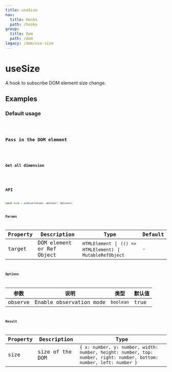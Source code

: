 ```yaml
---
title: useSize
nav:
  title: Hooks
  path: /hooks
group:
  title: Dom
  path: /dom
legacy: /dom/use-size
---
```


# useSize

A hook to subscribe DOM element size change.

## Examples

### Default usage

<code src="./demo/demo1.tsx" />

### Pass in the DOM element

<code src="./demo/demo2.tsx" />

### Get all dimension

<code src="./demo/demo3.tsx" />

## API

```typescript
const size = useSize(target, options?: Options);
```

### Params

| Property | Description                                                        | Type                   | Default |
|---------|----------------------------------------------|------------------------|--------|
| target | DOM element or Ref Object  | `HTMLElement` \| `(() => HTMLElement)` \| `MutableRefObject` | -      |

### Options

| 参数    | 说明                                         | 类型                   | 默认值 |
|---------|----------------------------------------------|------------------------|--------|
| observe | Enable observation mode  | `boolean` | true      |

### Result

| Property | Description                                         | Type                 |
|----------|------------------------------------------|------------|
| size  | size of the DOM                             | `{ x: number, y: number, width: number, height: number, top: number, right: number, bottom: number, left: number }`    |
